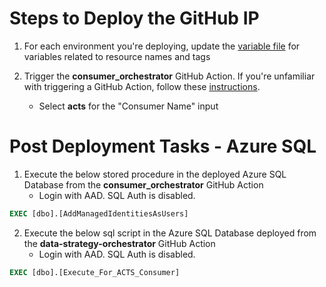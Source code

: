 # Steps to Deploy the GitHub IP
1. For each environment you're deploying, update the [variable file](variables/) for variables related to resource names and tags 

2. Trigger the **consumer_orchestrator** GitHub Action. If you're unfamiliar with triggering a GitHub Action, follow these [instructions](https://docs.github.com/en/actions/managing-workflow-runs/manually-running-a-workflow).
    - Select **acts** for the "Consumer Name" input

# Post Deployment Tasks - Azure SQL
1. Execute the below stored procedure in the deployed Azure SQL Database from the **consumer_orchestrator** GitHub Action
    - Login with AAD. SQL Auth is disabled.
```sql
EXEC [dbo].[AddManagedIdentitiesAsUsers]
```
2. Execute the below sql script in the Azure SQL Database deployed from the **data-strategy-orchestrator** GitHub Action
    - Login with AAD. SQL Auth is disabled.
```sql
EXEC [dbo].[Execute_For_ACTS_Consumer]
```
